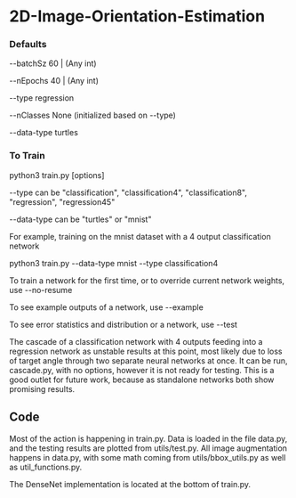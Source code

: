 # 2D-Image-Orientation-Estimation

### Defaults
--batchSz 60 | (Any int)

--nEpochs 40 | (Any int)

--type regression

--nClasses None (initialized based on --type)

--data-type turtles

### To Train
python3 train.py [options]

--type can be "classification", "classification4", "classification8", "regression", "regression45"

--data-type can be "turtles" or "mnist"

For example, training on the mnist dataset with a 4 output classification network 

python3 train.py --data-type mnist --type classification4

To train a network for the first time, or to override current network weights, use --no-resume

To see example outputs of a network, use --example

To see error statistics and distribution or a network, use --test


The cascade of a classification network with 4 outputs feeding into a regression network as unstable results at this point, most likely due to loss of target angle through two separate neural networks at once. It can be run, cascade.py, with no options, however it is not ready for testing. This is a good outlet for future work, because as standalone networks both show promising results. 

## Code 
Most of the action is happening in train.py. Data is loaded in the file data.py, and the testing results are plotted from utils/test.py. All image augmentation happens in data.py, with some math coming from utils/bbox_utils.py as well as util_functions.py. 

The DenseNet implementation is located at the bottom of train.py.
